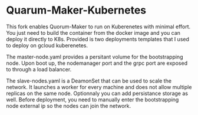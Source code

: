 # Quarum-Maker-Kubernetes

This fork enables Quorum-Maker to run on Kuberenetes with minimal effort. You just need to build the container from the docker image and you can deploy it directly to K8s. Provided is two deployments templates that I used to deploy on gcloud kuberenetes. 

The master-node.yaml provides a persitant volume for the bootstrapping node. Upon boot up, the nodemanager port and the grpc port are exposed to through a load balancer.

The slave-nodes.yaml is a DeamonSet that can be used to scale the network. It launches a worker for every machine and does not allow multiple replicas on the same node. Optionnaly you can add persistance storage as well. Before deployment, you need to manually enter the bootstrapping node external ip so the nodes can join  the network.
